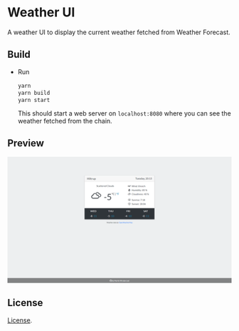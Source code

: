 # Weather UI

A weather UI to display the current weather fetched from Weather Forecast.

## Build

* Run

    ```
    yarn 
    yarn build
    yarn start
    ```

    This should start a web server on `localhost:8080` where you can see the weather fetched from the chain.

## Preview

[![Preview](preview.png?raw=true)](https://github.com/jiayaoqijia/Weather-Forecast/ui)


## License

[License](../LICENSE).
